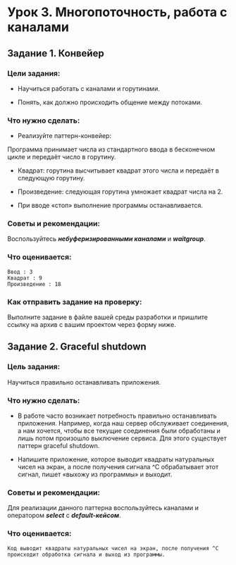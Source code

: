 # Урок 3. Многопоточность, работа с каналами

## Задание 1. Конвейер

### Цели задания:

- Научиться работать с каналами и горутинами.

- Понять, как должно происходить общение между потоками.

### Что нужно сделать:

- Реализуйте паттерн-конвейер:

Программа принимает числа из стандартного ввода в бесконечном цикле и передаёт число в горутину.

- Квадрат: горутина высчитывает квадрат этого числа и передаёт в следующую горутину.

- Произведение: следующая горутина умножает квадрат числа на 2.

- При вводе «стоп» выполнение программы останавливается.

### Советы и рекомендации:

Воспользуйтесь __*небуферизированными каналами*__ и __*waitgroup*__.

### Что оценивается:
```
Ввод : 3
Квадрат : 9
Произведение : 18
```

### Как отправить задание на проверку:

Выполните задание в файле вашей среды разработки и пришлите ссылку на архив с вашим проектом через форму ниже.

## Задание 2. Graceful shutdown

### Цель задания:

Научиться правильно останавливать приложения.

### Что нужно сделать:

- В работе часто возникает потребность правильно останавливать приложения. Например, когда наш сервер обслуживает соединения, а нам хочется, чтобы все текущие соединения были обработаны и лишь потом произошло выключение сервиса. Для этого существует паттерн graceful shutdown.

- Напишите приложение, которое выводит квадраты натуральных чисел на экран, а после получения сигнала ^С обрабатывает этот сигнал, пишет «выхожу из программы» и выходит.

### Советы и рекомендации:

Для реализации данного паттерна воспользуйтесь каналами и оператором __*select*__  с  __*default-кейсом*__.

### Что оценивается:
```
Код выводит квадраты натуральных чисел на экран, после получения ^С происходит обработка сигнала и выход из программы.
```